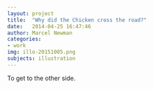 ```yaml
---
layout: project
title:  "Why did the Chicken cross the road?"
date:   2014-04-25 16:47:46
author: Marcel Newman
categories:
- work
img: illo-20151005.png
subjects: illustration
---
```

To get to the other side.